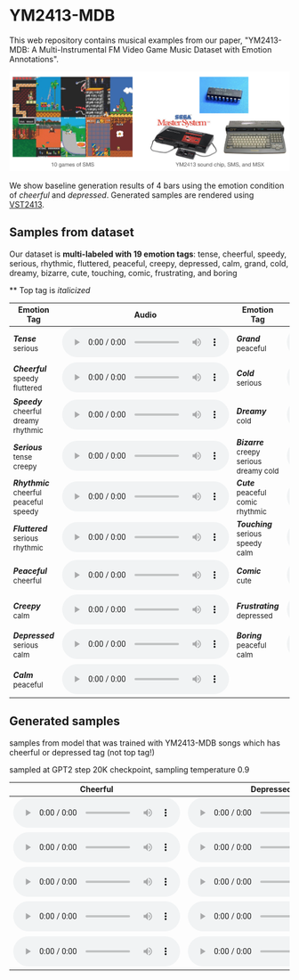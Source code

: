 # YM2413-MDB

This web repository contains musical examples from our paper, "YM2413-MDB: A Multi-Instrumental FM Video Game Music Dataset with Emotion Annotations".

![title_image](./title_img.png)

We show baseline generation results of 4 bars using the emotion condition of _cheerful_ and _depressed_. Generated samples are rendered using [VST2413](http://www.keijiro.tokyo/vst2413/).

## Samples from dataset
Our dataset is **multi-labeled with 19 emotion tags**: tense, cheerful, speedy, serious, rhythmic, fluttered, peaceful, creepy, depressed, calm, grand, cold, dreamy, bizarre, cute, touching, comic, frustrating, and boring

** Top tag is _italicized_

|<center>Emotion Tag</center>|<center>Audio</center>|<center>Emotion Tag</center>|<center>Audio</center>|
|---|:---|:---|:---|
|**_Tense_**  <br /> <font size="2">serious</font>|<audio controls><source src='./audio_dataset/01 Last Attack.mp3'></audio>|**_Grand_** <br /><font size="2">peaceful</font>|<audio controls><source src='./audio_dataset/04 The March of Heroes.mp3'></audio>|
|**_Cheerful_** <br /> <font size="2">speedy fluttered</font>|<audio controls><source src='./audio_dataset/01 Is it Domingo Today.mp3'></audio>|**_Cold_** <br /> <font size="2">serious</font>|<audio controls><source src='./audio_dataset/12 Game Over (Namco Logo, The Tower of Druaga).mp3'></audio>
|**_Speedy_** <br /><font size="2">cheerful dreamy rhythmic</font>|<audio controls><source src='./audio_dataset/Out Run (FM) - 01 - Magical Sound Shower.mp3'></audio>|**_Dreamy_** <br /><font size="2">cold</font>|<audio controls><source src='./audio_dataset/Golvellius - Valley of Doom (FM) - 12 - Winkle.mp3'></audio>|
|**_Serious_** <br /><font size="2">tense creepy</font>|<audio controls><source src='./audio_dataset/10 The Devastation (Area 4).mp3'></audio>|**_Bizarre_** <br /><font size="2">creepy serious dreamy cold</font>|<audio controls><source src='./audio_dataset/Kenseiden (FM) - 03 - Map.mp3'></audio>|
|**_Rhythmic_** <br /><font size="2">cheerful peaceful speedy</font>|<audio controls><source src='./audio_dataset/Dynamite Dux (FM) - 03 - Pseudo Japan.mp3'></audio>|**_Cute_** <br /><font size="2">peaceful comic rhythmic</font>|<audio controls><source src='./audio_dataset/Megumi Rescue (FM) - 06 - Bonus Stage.mp3'></audio>|
|**_Fluttered_** <br /><font size="2">serious rhythmic</font>|<audio controls><source src='./audio_dataset/06 Dass XXX.mp3'></audio>|**_Touching_** <br /><font size="2">serious speedy calm</font>|<audio controls><source src='./audio_dataset/12_Credits.mp3'></audio>|
|**_Peaceful_** <br /><font size="2">cheerful</font>|<audio controls><source src='./audio_dataset/03 Utility.mp3'></audio>|**_Comic_** <br /><font size="2">cute</font>|<audio controls><source src='./audio_dataset/Alex Kidd - The Lost Stars (FM) - 09 - Time Up _ The End.mp3'></audio>|
|**_Creepy_** <br /> <font size="2">calm</font>|<audio controls><source src='./audio_dataset/03 Sample 3.mp3'></audio>|**_Frustrating_**<br /><font size="2">depressed</font>|<audio controls><source src='./audio_dataset/Summer Games (FM) - 11 - Unused.mp3'></audio>|
|**_Depressed_** <br /> <font size="2">serious calm</font>|<audio controls><source src='./audio_dataset/06_Over.mp3'></audio>|**_Boring_** <br /><font size="2">peaceful calm</font>|<audio controls><source src='./audio_dataset/Kenseiden (FM) - 14 - Ending.mp3'></audio>|
|**_Calm_** <br /> <font size="2">peaceful</font>|<audio controls><source src='./audio_dataset/Space Harrier 3-D (FM) - 03 - Ending.mp3'></audio>||

## Generated samples
samples from model that was trained with YM2413-MDB songs which has cheerful or depressed tag (not top tag!)

sampled at GPT2 step 20K checkpoint, sampling temperature 0.9

|<center>Cheerful</center>|<center>Depressed</center>|
|---|:---|
|<center><audio controls><source src='./audio_dataset/06_Over.mp3'></audio></center>|<center><audio controls><source src='./audio_dataset/06_Over.mp3'></audio></center>|
|<center><audio controls><source src='./audio_dataset/06_Over.mp3'></audio></center>|<center><audio controls><source src='./audio_dataset/06_Over.mp3'></audio></center>|
|<center><audio controls><source src='./audio_dataset/06_Over.mp3'></audio></center>|<center><audio controls><source src='./audio_dataset/06_Over.mp3'></audio></center>|
|<center><audio controls><source src='./audio_dataset/06_Over.mp3'></audio></center>|<center><audio controls><source src='./audio_dataset/06_Over.mp3'></audio></center>|
|<center><audio controls><source src='./audio_dataset/06_Over.mp3'></audio></center>|<center><audio controls><source src='./audio_dataset/06_Over.mp3'></audio></center>|

